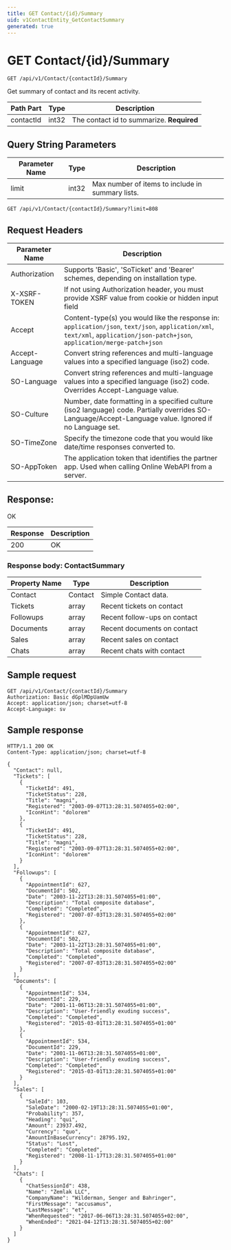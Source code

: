 ```yaml
---
title: GET Contact/{id}/Summary
uid: v1ContactEntity_GetContactSummary
generated: true
---
```


# GET Contact/{id}/Summary

```http
GET /api/v1/Contact/{contactId}/Summary
```

Get summary of contact and its recent activity.






| Path Part | Type | Description |
|-----------|------|-------------|
| contactId | int32 | The contact id to summarize. **Required** |


## Query String Parameters

| Parameter Name | Type |  Description |
|----------------|------|--------------|
| limit | int32 |  Max number of items to include in summary lists. |

```http
GET /api/v1/Contact/{contactId}/Summary?limit=808
```


## Request Headers

| Parameter Name | Description |
|----------------|-------------|
| Authorization  | Supports 'Basic', 'SoTicket' and 'Bearer' schemes, depending on installation type. |
| X-XSRF-TOKEN   | If not using Authorization header, you must provide XSRF value from cookie or hidden input field |
| Accept         | Content-type(s) you would like the response in: `application/json`, `text/json`, `application/xml`, `text/xml`, `application/json-patch+json`, `application/merge-patch+json` |
| Accept-Language | Convert string references and multi-language values into a specified language (iso2) code. |
| SO-Language | Convert string references and multi-language values into a specified language (iso2) code. Overrides Accept-Language value. |
| SO-Culture | Number, date formatting in a specified culture (iso2 language) code. Partially overrides SO-Language/Accept-Language value. Ignored if no Language set. |
| SO-TimeZone | Specify the timezone code that you would like date/time responses converted to. |
| SO-AppToken | The application token that identifies the partner app. Used when calling Online WebAPI from a server. |


## Response:

OK

| Response | Description |
|----------------|-------------|
| 200 | OK |

### Response body: ContactSummary

| Property Name | Type |  Description |
|----------------|------|--------------|
| Contact | Contact | Simple Contact data. |
| Tickets | array | Recent tickets on contact |
| Followups | array | Recent follow-ups on contact |
| Documents | array | Recent documents on contact |
| Sales | array | Recent sales on contact |
| Chats | array | Recent chats with contact |

## Sample request

```http!
GET /api/v1/Contact/{contactId}/Summary
Authorization: Basic dGplMDpUamUw
Accept: application/json; charset=utf-8
Accept-Language: sv
```

## Sample response

```http_
HTTP/1.1 200 OK
Content-Type: application/json; charset=utf-8

{
  "Contact": null,
  "Tickets": [
    {
      "TicketId": 491,
      "TicketStatus": 228,
      "Title": "magni",
      "Registered": "2003-09-07T13:28:31.5074055+02:00",
      "IconHint": "dolorem"
    },
    {
      "TicketId": 491,
      "TicketStatus": 228,
      "Title": "magni",
      "Registered": "2003-09-07T13:28:31.5074055+02:00",
      "IconHint": "dolorem"
    }
  ],
  "Followups": [
    {
      "AppointmentId": 627,
      "DocumentId": 502,
      "Date": "2003-11-22T13:28:31.5074055+01:00",
      "Description": "Total composite database",
      "Completed": "Completed",
      "Registered": "2007-07-03T13:28:31.5074055+02:00"
    },
    {
      "AppointmentId": 627,
      "DocumentId": 502,
      "Date": "2003-11-22T13:28:31.5074055+01:00",
      "Description": "Total composite database",
      "Completed": "Completed",
      "Registered": "2007-07-03T13:28:31.5074055+02:00"
    }
  ],
  "Documents": [
    {
      "AppointmentId": 534,
      "DocumentId": 229,
      "Date": "2001-11-06T13:28:31.5074055+01:00",
      "Description": "User-friendly exuding success",
      "Completed": "Completed",
      "Registered": "2015-03-01T13:28:31.5074055+01:00"
    },
    {
      "AppointmentId": 534,
      "DocumentId": 229,
      "Date": "2001-11-06T13:28:31.5074055+01:00",
      "Description": "User-friendly exuding success",
      "Completed": "Completed",
      "Registered": "2015-03-01T13:28:31.5074055+01:00"
    }
  ],
  "Sales": [
    {
      "SaleId": 103,
      "SaleDate": "2000-02-19T13:28:31.5074055+01:00",
      "Probability": 357,
      "Heading": "qui",
      "Amount": 23937.492,
      "Currency": "quo",
      "AmountInBaseCurrency": 28795.192,
      "Status": "Lost",
      "Completed": "Completed",
      "Registered": "2008-11-17T13:28:31.5074055+01:00"
    }
  ],
  "Chats": [
    {
      "ChatSessionId": 438,
      "Name": "Zemlak LLC",
      "CompanyName": "Wilderman, Senger and Bahringer",
      "FirstMessage": "accusamus",
      "LastMessage": "et",
      "WhenRequested": "2017-06-06T13:28:31.5074055+02:00",
      "WhenEnded": "2021-04-12T13:28:31.5074055+02:00"
    }
  ]
}
```